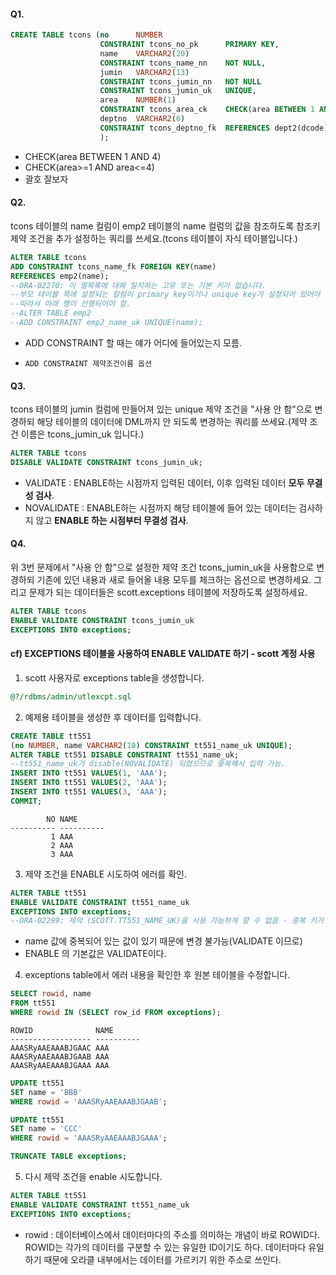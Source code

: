 #### Q1.

```SQL
CREATE TABLE tcons (no      NUMBER
                    CONSTRAINT tcons_no_pk      PRIMARY KEY,
                    name    VARCHAR2(20)
                    CONSTRAINT tcons_name_nn    NOT NULL,
                    jumin   VARCHAR2(13)
                    CONSTRAINT tcons_jumin_nn   NOT NULL
                    CONSTRAINT tcons_jumin_uk   UNIQUE,
                    area    NUMBER(1)
                    CONSTRAINT tcons_area_ck    CHECK(area BETWEEN 1 AND 4),
                    deptno  VARCHAR2(6)
                    CONSTRAINT tcons_deptno_fk  REFERENCES dept2(dcode)
                    );
```

- CHECK(area BETWEEN 1 AND 4)
- CHECK(area>=1 AND area<=4)
- 괄호 잘보자



#### Q2.

tcons 테이블의 name 컬럼이 emp2 테이블의 name 컬럼의 값을 참조하도록 참조키 제약 조건을 추가 설정하는 쿼리를 쓰세요.(tcons 테이블이 자식 테이블입니다.)

```sql
ALTER TABLE tcons
ADD CONSTRAINT tcons_name_fk FOREIGN KEY(name)
REFERENCES emp2(name);
--ORA-02270: 이 열목록에 대해 일치하는 고유 또는 기본 키가 없습니다.
--부모 테이블 쪽에 설정되는 칼럼이 primary key이거나 unique key가 설정되어 있어야 한다.
--따라서 아래 행이 선행되어야 함.
--ALTER TABLE emp2
--ADD CONSTRAINT emp2_name_uk UNIQUE(name);
```

- ADD CONSTRAINT 할 때는 얘가 어디에 들어있는지 모름.

- ```
  ADD CONSTRAINT 제약조건이름 옵션
  ```



#### Q3.

tcons 테이블의 jumin 컬럼에 만들어져 있는 unique 제약 조건을 "사용 안 함"으로 변경하되 해당 테이블의 데이터에 DML까지 안 되도록 변경하는 쿼리를 쓰세요.(제약 조건 이름은 tcons_jumin_uk 입니다.)

```sql
ALTER TABLE tcons
DISABLE VALIDATE CONSTRAINT tcons_jumin_uk;
```

- VALIDATE : ENABLE하는 시점까지 입력된 데이터, 이후 입력된 데이터 **모두 무결성 검사**.
- NOVALIDATE : ENABLE하는 시점까지 해당 테이블에 들어 있는 데이터는 검사하지 않고 **ENABLE 하는 시점부터 무결성 검사**.



#### Q4.

위 3번 문제에서 "사용 안 함"으로 설정한 제약 조건 tcons_jumin_uk을 사용함으로 변경하되 기존에 있던 내용과 새로 들어올 내용 모두를 체크하는 옵션으로 변경하세요. 그리고 문제가 되는 데이터들은 scott.exceptions 테이블에 저장하도록 설정하세요.

```sql
ALTER TABLE tcons
ENABLE VALIDATE CONSTRAINT tcons_jumin_uk
EXCEPTIONS INTO exceptions;
```



#### cf) EXCEPTIONS 테이블을 사용하여 ENABLE VALIDATE 하기 - scott 계정 사용

1. scott 사용자로 exceptions table을 생성합니다.

```sql
@?/rdbms/admin/utlexcpt.sql
```

2. 예제용 테이블을 생성한 후 데이터를 입력합니다.

```sql
CREATE TABLE tt551
(no NUMBER, name VARCHAR2(10) CONSTRAINT tt551_name_uk UNIQUE);
ALTER TABLE tt551 DISABLE CONSTRAINT tt551_name_uk;
--tt551_name_uk가 disable(NOVALIDATE) 되었으므로 중복해서 입력 가능.
INSERT INTO tt551 VALUES(1, 'AAA');
INSERT INTO tt551 VALUES(2, 'AAA');
INSERT INTO tt551 VALUES(3, 'AAA');
COMMIT;
```

```
        NO NAME
---------- ----------
         1 AAA
         2 AAA
         3 AAA
```

3. 제약 조건을 ENABLE 시도하여 에러를 확인.

```sql
ALTER TABLE tt551
ENABLE VALIDATE CONSTRAINT tt551_name_uk
EXCEPTIONS INTO exceptions;
--ORA-02299: 제약 (SCOTT.TT551_NAME_UK)을 사용 가능하게 할 수 없음 - 중복 키가 있습니다
```

- name 값에 중복되어 있는 값이 있기 때문에 변경 불가능(VALIDATE 이므로)
- ENABLE 의 기본값은 VALIDATE이다.

4. exceptions table에서 에러 내용을 확인한 후 원본 테이블을 수정합니다. 

```sql
SELECT rowid, name
FROM tt551
WHERE rowid IN (SELECT row_id FROM exceptions);
```

```
ROWID              NAME
------------------ ----------
AAASRyAAEAAABJGAAC AAA
AAASRyAAEAAABJGAAB AAA
AAASRyAAEAAABJGAAA AAA
```

```sql
UPDATE tt551
SET name = 'BBB'
WHERE rowid = 'AAASRyAAEAAABJGAAB';

UPDATE tt551
SET name = 'CCC'
WHERE rowid = 'AAASRyAAEAAABJGAAA';

TRUNCATE TABLE exceptions;
```

5. 다시 제약 조건을 enable 시도합니다.

```sql
ALTER TABLE tt551
ENABLE VALIDATE CONSTRAINT tt551_name_uk
EXCEPTIONS INTO exceptions;
```

- rowid : 데이터베이스에서 데이터마다의 주소를 의미하는 개념이 바로 ROWID다. ROWID는 각가의 데이터를 구분할 수 있는 유일한 ID이기도 하다. 데이터마다 유일하기 때문에 오라클 내부에서는 데이터를 가르키기 위한 주소로 쓰인다.


